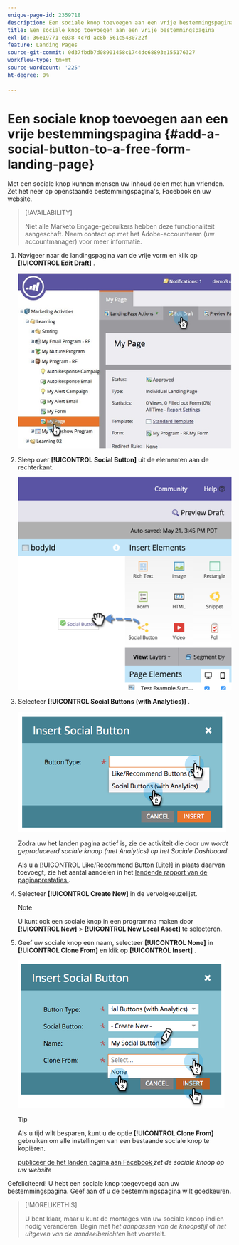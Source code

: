 ```yaml
---
unique-page-id: 2359718
description: Een sociale knop toevoegen aan een vrije bestemmingspagina - Marketo Docs - Productdocumentatie
title: Een sociale knop toevoegen aan een vrije bestemmingspagina
exl-id: 36e19771-e038-4c7d-ac8b-561c5480722f
feature: Landing Pages
source-git-commit: 0d37fbdb7d08901458c1744dc68893e155176327
workflow-type: tm+mt
source-wordcount: '225'
ht-degree: 0%

---
```


# Een sociale knop toevoegen aan een vrije bestemmingspagina {#add-a-social-button-to-a-free-form-landing-page}

Met een sociale knop kunnen mensen uw inhoud delen met hun vrienden. Zet het neer op openstaande bestemmingspagina&#39;s, Facebook en uw website.

>[!AVAILABILITY]
>
>Niet alle Marketo Engage-gebruikers hebben deze functionaliteit aangeschaft. Neem contact op met het Adobe-accountteam (uw accountmanager) voor meer informatie.

1. Navigeer naar de landingspagina van de vrije vorm en klik op **[!UICONTROL Edit Draft]** .

   ![](assets/scoring.jpg)

1. Sleep over **[!UICONTROL Social Button]** uit de elementen aan de rechterkant.

   ![](assets/image2015-5-21-15-3a47-3a46.png)

1. Selecteer **[!UICONTROL Social Buttons (with Analytics)]** .

   ![](assets/image2014-9-17-10-3a35-3a13.png)

   Zodra uw het landen pagina actief is, zie de activiteit die door uw _wordt geproduceerd sociale knoop (met Analytics) op het Sociale Dashboard_.

   Als u a [!UICONTROL Like/Recommend Button (Lite)] in plaats daarvan toevoegt, zie het aantal aandelen in het [ landende rapport van de paginaprestaties ](/help/marketo/product-docs/demand-generation/landing-pages/understanding-landing-pages/landing-page-performance-report.md).

1. Selecteer **[!UICONTROL Create New]** in de vervolgkeuzelijst.

   >[!NOTE]
   >
   >U kunt ook een sociale knop in een programma maken door **[!UICONTROL New]** > **[!UICONTROL New Local Asset]** te selecteren.

1. Geef uw sociale knop een naam, selecteer **[!UICONTROL None]** in **[!UICONTROL Clone From]** en klik op **[!UICONTROL Insert]** .

   ![](assets/image2014-9-17-10-3a35-3a26.png)

   >[!TIP]
   >
   >Als u tijd wilt besparen, kunt u de optie **[!UICONTROL Clone From]** gebruiken om alle instellingen van een bestaande sociale knop te kopiëren.

   [ publiceer de het landen pagina aan Facebook ](/help/marketo/product-docs/demand-generation/facebook/publish-landing-pages-to-facebook.md) _zet de sociale knoop op uw website_

Gefeliciteerd! U hebt een sociale knop toegevoegd aan uw bestemmingspagina. Geef aan of u de bestemmingspagina wilt goedkeuren.

>[!MORELIKETHIS]
>
>U bent klaar, maar u kunt de montages van uw sociale knoop indien nodig veranderen. Begin met _het aanpassen van de knoopstijl_ of _het uitgeven van de aandeelberichten_ het voorstelt.
